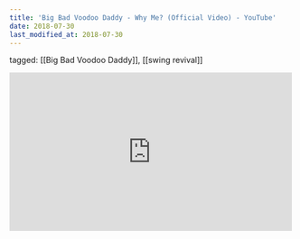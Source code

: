 ```yaml
---
title: 'Big Bad Voodoo Daddy - Why Me? (Official Video) - YouTube'
date: 2018-07-30
last_modified_at: 2018-07-30
---
```

tagged: [[Big Bad Voodoo Daddy]], [[swing revival]]
<iframe allow="accelerometer; autoplay; clipboard-write; encrypted-media; gyroscope; picture-in-picture" allowfullscreen="" frameborder="0" height="281" id="youtube_iframe" src="https://www.youtube.com/embed/a3Z4RWZa9WA?feature=oembed&amp;enablejsapi=1&amp;origin=https://safe.txmblr.com&amp;wmode=opaque" width="500"></iframe>